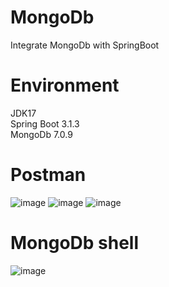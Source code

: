 # MongoDb
Integrate MongoDb with SpringBoot  
# Environment  
JDK17  
Spring Boot 3.1.3  
MongoDb 7.0.9

# Postman
![image](https://github.com/Nero811/MongoDb/assets/129769018/dfd8356f-7e05-46be-959b-81e14a540893)
![image](https://github.com/Nero811/MongoDb/assets/129769018/b7fc0bb8-e000-4020-99a5-ae4842c3d1d3)
![image](https://github.com/Nero811/MongoDb/assets/129769018/a7f74cea-484a-4216-9262-72d476bcd342)

# MongoDb shell
![image](https://github.com/Nero811/MongoDb/assets/129769018/45c80a59-d9a6-4a0d-bc99-05baeedfc370)
